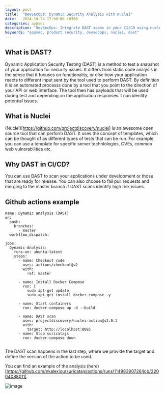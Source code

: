 ```yaml
---
layout: post
title:  "DevSecOps: Dynamic Security Analysis with nuclei"
date:   2024-10-24 17:00:00 +0300
categories: appsec
description: "DevSecOps: Integrate DAST scans in your CI/CD using nuclei"
keywords: "appsec, product security, devsecops, nuclei, dast"
---
```


## What is DAST? 

Dynamic Application Security Testing (DAST) is a method to test a snapshot of your application for security issues. It differs from static code analysis in the sense that it focuses on functionality, or else how your application reacts to different input sent by the tool used to perform DAST. By definition it is an automated processs done by a tool that you point to the direction of your API or web interface. The tool then has payloads that will be used during test and depending on the application responses it can identify potential issues. 

## What is Nuclei

(Nuclei)[https://github.com/projectdiscovery/nuclei] is an awesome open source tool that can perform DAST. It uses the concept of templates, which can be thought of as different types of tests that can be run. For example, you can use a template for specific server technlologies, CVEs, common web vulnerabilities etc. 

## Why DAST in CI/CD?

You can use DAST to scan your applications under development or those that are ready for release. You can also choose to fail pull requests and merging to the master branch if DAST scans identify high risk issues. 

## Github actions example

```
name: Dynamic analysis (DAST)
on:
  push:
    branches:
      - master
  workflow_dispatch:

jobs:
  Dynamic-Analysis:
    runs-on: ubuntu-latest
    steps:
      - name: Checkout code
        uses: actions/checkout@v2
        with:
          ref: master
      
      - name: Install Docker Compose
        run: |
          sudo apt-get update
          sudo apt-get install docker-compose -y
          
      - name: Start containers
        run: docker-compose up -d --build
        
      - name: DAST scan
        uses: projectdiscovery/nuclei-action@v2.0.1
        with:
          target: http://localhost:8085
      - name: Stop suricatajs
        run: docker-compose down
          
```

The DAST scan happens in the last step, where we provide the target and define the version of the action to be used. 

You can find an example of the analysis (here)[https://github.com/nkalexiou/suricatajs/actions/runs/11498390726/job/32004088011].

![image]({{site.baseurl}}/docs/assets/images/2024/dast_results.png "OSI model")